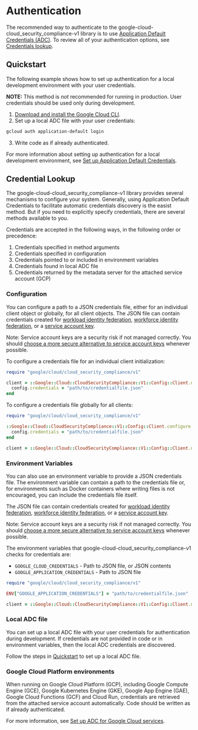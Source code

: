 # Authentication

The recommended way to authenticate to the google-cloud-cloud_security_compliance-v1 library is to use
[Application Default Credentials (ADC)](https://cloud.google.com/docs/authentication/application-default-credentials).
To review all of your authentication options, see [Credentials lookup](#credential-lookup).

## Quickstart

The following example shows how to set up authentication for a local development
environment with your user credentials. 

**NOTE:** This method is _not_ recommended for running in production. User credentials
should be used only during development.

1. [Download and install the Google Cloud CLI](https://cloud.google.com/sdk).
2. Set up a local ADC file with your user credentials:

```sh
gcloud auth application-default login
```

3. Write code as if already authenticated.

For more information about setting up authentication for a local development environment, see
[Set up Application Default Credentials](https://cloud.google.com/docs/authentication/provide-credentials-adc#local-dev).

## Credential Lookup

The google-cloud-cloud_security_compliance-v1 library provides several mechanisms to configure your system.
Generally, using Application Default Credentials to facilitate automatic 
credentials discovery is the easist method. But if you need to explicitly specify
credentials, there are several methods available to you.

Credentials are accepted in the following ways, in the following order or precedence:

1. Credentials specified in method arguments
2. Credentials specified in configuration
3. Credentials pointed to or included in environment variables
4. Credentials found in local ADC file
5. Credentials returned by the metadata server for the attached service account (GCP)

### Configuration

You can configure a path to a JSON credentials file, either for an individual client object or
globally, for all client objects. The JSON file can contain credentials created for
[workload identity federation](https://cloud.google.com/iam/docs/workload-identity-federation),
[workforce identity federation](https://cloud.google.com/iam/docs/workforce-identity-federation), or a
[service account key](https://cloud.google.com/docs/authentication/provide-credentials-adc#local-key).

Note: Service account keys are a security risk if not managed correctly. You should
[choose a more secure alternative to service account keys](https://cloud.google.com/docs/authentication#auth-decision-tree)
whenever possible.

To configure a credentials file for an individual client initialization:

```ruby
require "google/cloud/cloud_security_compliance/v1"

client = ::Google::Cloud::CloudSecurityCompliance::V1::Config::Client.new do |config|
  config.credentials = "path/to/credentialfile.json"
end
```

To configure a credentials file globally for all clients:

```ruby
require "google/cloud/cloud_security_compliance/v1"

::Google::Cloud::CloudSecurityCompliance::V1::Config::Client.configure do |config|
  config.credentials = "path/to/credentialfile.json"
end

client = ::Google::Cloud::CloudSecurityCompliance::V1::Config::Client.new
```

### Environment Variables

You can also use an environment variable to provide a JSON credentials file.
The environment variable can contain a path to the credentials file or, for
environments such as Docker containers where writing files is not encouraged,
you can include the credentials file itself.

The JSON file can contain credentials created for
[workload identity federation](https://cloud.google.com/iam/docs/workload-identity-federation),
[workforce identity federation](https://cloud.google.com/iam/docs/workforce-identity-federation), or a
[service account key](https://cloud.google.com/docs/authentication/provide-credentials-adc#local-key).

Note: Service account keys are a security risk if not managed correctly. You should
[choose a more secure alternative to service account keys](https://cloud.google.com/docs/authentication#auth-decision-tree)
whenever possible.

The environment variables that google-cloud-cloud_security_compliance-v1
checks for credentials are:

* `GOOGLE_CLOUD_CREDENTIALS` - Path to JSON file, or JSON contents
* `GOOGLE_APPLICATION_CREDENTIALS` - Path to JSON file

```ruby
require "google/cloud/cloud_security_compliance/v1"

ENV["GOOGLE_APPLICATION_CREDENTIALS"] = "path/to/credentialfile.json"

client = ::Google::Cloud::CloudSecurityCompliance::V1::Config::Client.new
```

### Local ADC file

You can set up a local ADC file with your user credentials for authentication during
development. If credentials are not provided in code or in environment variables,
then the local ADC credentials are discovered.

Follow the steps in [Quickstart](#quickstart) to set up a local ADC file.

### Google Cloud Platform environments

When running on Google Cloud Platform (GCP), including Google Compute Engine
(GCE), Google Kubernetes Engine (GKE), Google App Engine (GAE), Google Cloud
Functions (GCF) and Cloud Run, credentials are retrieved from the attached
service account automatically. Code should be written as if already authenticated.

For more information, see
[Set up ADC for Google Cloud services](https://cloud.google.com/docs/authentication/provide-credentials-adc#attached-sa).
